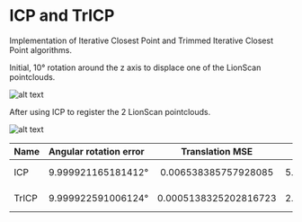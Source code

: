 # ICP and TrICP

Implementation of Iterative Closest Point and Trimmed Iterative Closest Point algorithms.

Initial, 10° rotation around the z axis to displace one of the LionScan pointclouds.

![alt text](https://github.com/nyakasko/3dsens_icp/blob/main/images/LionScan_rotated.PNG?raw=true)

After using ICP to register the 2 LionScan pointclouds.

![alt text](https://github.com/nyakasko/3dsens_icp/blob/main/images/icp_registered_LionScan_rotated.PNG?raw=true)

|Name | Angular rotation error | Translation MSE | MSE | Runtime |
| :---         | :---         |     :---:      |          ---: |          ---: |
| ICP         |  9.999921165181412°   | 0.006538385757928085    | 5.14622    |       33.2789 s        |
| TrICP         |  9.999922591006124°     | 0.0005138325202816723       | 2.24015      |          10.1002 s     |

